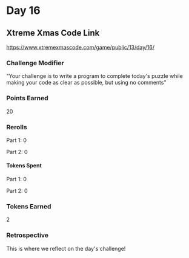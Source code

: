 # Day 16

## Xtreme Xmas Code Link

https://www.xtremexmascode.com/game/public/13/day/16/

### Challenge Modifier

"Your challenge is to write a program to complete today's puzzle while making your code as clear as possible, but using no comments"

### Points Earned

20

### Rerolls

Part 1: 0

Part 2: 0

#### Tokens Spent

Part 1: 0

Part 2: 0

### Tokens Earned

2

### Retrospective

This is where we reflect on the day's challenge!
